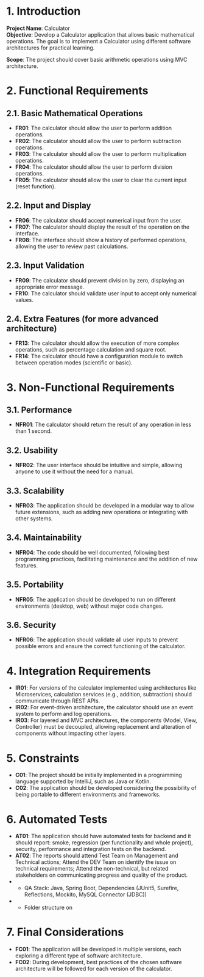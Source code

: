# 1. Introduction
**Project Name**: Calculator  
**Objective**: Develop a Calculator application that allows basic mathematical operations. The goal is to implement a Calculator using different software architectures for practical learning.

**Scope**: The project should cover basic arithmetic operations using MVC architecture.

# 2. Functional Requirements

## 2.1. Basic Mathematical Operations
- **FR01**: The calculator should allow the user to perform addition operations.
- **FR02**: The calculator should allow the user to perform subtraction operations.
- **FR03**: The calculator should allow the user to perform multiplication operations.
- **FR04**: The calculator should allow the user to perform division operations.
- **FR05**: The calculator should allow the user to clear the current input (reset function).

## 2.2. Input and Display
- **FR06**: The calculator should accept numerical input from the user.
- **FR07**: The calculator should display the result of the operation on the interface.
- **FR08**: The interface should show a history of performed operations, allowing the user to review past calculations.

## 2.3. Input Validation
- **FR09**: The calculator should prevent division by zero, displaying an appropriate error message.
- **FR10**: The calculator should validate user input to accept only numerical values.

## 2.4. Extra Features (for more advanced architecture)
- **FR13**: The calculator should allow the execution of more complex operations, such as percentage calculation and square root.
- **FR14**: The calculator should have a configuration module to switch between operation modes (scientific or basic).

# 3. Non-Functional Requirements

## 3.1. Performance
- **NFR01**: The calculator should return the result of any operation in less than 1 second.

## 3.2. Usability
- **NFR02**: The user interface should be intuitive and simple, allowing anyone to use it without the need for a manual.

## 3.3. Scalability
- **NFR03**: The application should be developed in a modular way to allow future extensions, such as adding new operations or integrating with other systems.

## 3.4. Maintainability
- **NFR04**: The code should be well documented, following best programming practices, facilitating maintenance and the addition of new features.

## 3.5. Portability
- **NFR05**: The application should be developed to run on different environments (desktop, web) without major code changes.

## 3.6. Security
- **NFR06**: The application should validate all user inputs to prevent possible errors and ensure the correct functioning of the calculator.

# 4. Integration Requirements
- **IR01**: For versions of the calculator implemented using architectures like Microservices, calculation services (e.g., addition, subtraction) should communicate through REST APIs.
- **IR02**: For event-driven architecture, the calculator should use an event system to perform and log operations.
- **IR03**: For layered and MVC architectures, the components (Model, View, Controller) must be decoupled, allowing replacement and alteration of components without impacting other layers.

# 5. Constraints
- **C01**: The project should be initially implemented in a programming language supported by IntelliJ, such as Java or Kotlin.
- **C02**: The application should be developed considering the possibility of being portable to different environments and frameworks.

# 6. Automated Tests
- **AT01**: The application should have automated tests for backend and it should report: smoke, regression (per functionality and whole project), security, performance and integration tests on the backend.
- **AT02**: The reports should attend Test Team on Management and Technical actions; Attend the DEV Team on identify the issue on technical requirements; Attend the non-technical, but related stakeholders on communicating progress and quality of the product.
- - QA Stack: Java, Spring Boot, Dependencies (JUnit5, Surefire, Reflections, Mockito, MySQL Connector (JDBC))
- - Folder structure on

# 7. Final Considerations
- **FC01**: The application will be developed in multiple versions, each exploring a different type of software architecture.
- **FC02**: During development, best practices of the chosen software architecture will be followed for each version of the calculator.


